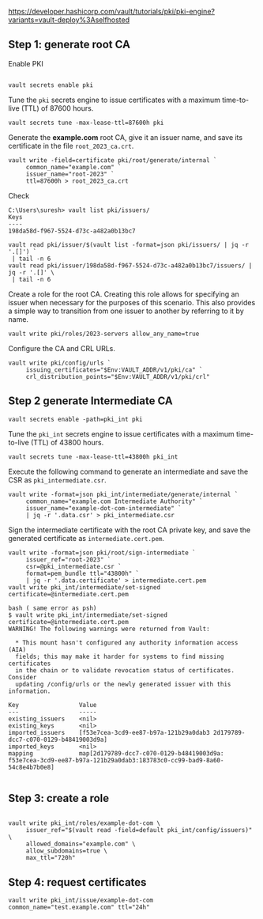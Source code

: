 https://developer.hashicorp.com/vault/tutorials/pki/pki-engine?variants=vault-deploy%3Aselfhosted

##  Step 1: generate root CA
Enable PKI

```

vault secrets enable pki
```



Tune the `pki` secrets engine to issue certificates with a maximum time-to-live (TTL) of 87600 hours.

```
vault secrets tune -max-lease-ttl=87600h pki
```

Generate the **example.com** root CA, give it an issuer name, and save its certificate in the file `root_2023_ca.crt`.

```
vault write -field=certificate pki/root/generate/internal `
     common_name="example.com" `
     issuer_name="root-2023" `
     ttl=87600h > root_2023_ca.crt

```

Check

```
C:\Users\suresh> vault list pki/issuers/
Keys
----
198da58d-f967-5524-d73c-a482a0b13bc7
```

```
vault read pki/issuer/$(vault list -format=json pki/issuers/ | jq -r '.[]') `
 | tail -n 6
vault read pki/issuer/198da58d-f967-5524-d73c-a482a0b13bc7/issuers/ | jq -r '.[]' \
 | tail -n 6

```

Create a role for the root CA. Creating this role allows for specifying  an issuer when necessary for the purposes of this scenario. This also  provides a simple way to transition from one issuer to another by  referring to it by name.

```
vault write pki/roles/2023-servers allow_any_name=true
```

Configure the CA and CRL URLs.

```
vault write pki/config/urls `
     issuing_certificates="$Env:VAULT_ADDR/v1/pki/ca" `
     crl_distribution_points="$Env:VAULT_ADDR/v1/pki/crl"

```



## Step 2 generate Intermediate CA



```
vault secrets enable -path=pki_int pki
```



Tune the `pki_int` secrets engine to issue certificates with a maximum time-to-live (TTL) of 43800 hours.

```
vault secrets tune -max-lease-ttl=43800h pki_int
```



Execute the following command to generate an intermediate and save the CSR as `pki_intermediate.csr`.

```
vault write -format=json pki_int/intermediate/generate/internal `
     common_name="example.com Intermediate Authority" `
     issuer_name="example-dot-com-intermediate" `
     | jq -r '.data.csr' > pki_intermediate.csr

```



Sign the intermediate certificate with the root CA private key, and save the generated certificate as `intermediate.cert.pem`.

```
vault write -format=json pki/root/sign-intermediate `
     issuer_ref="root-2023" `
     csr=@pki_intermediate.csr `
     format=pem_bundle ttl="43800h" `
     | jq -r '.data.certificate' > intermediate.cert.pem
vault write pki_int/intermediate/set-signed certificate=@intermediate.cert.pem
```

```
bash ( same error as psh)
$ vault write pki_int/intermediate/set-signed certificate=@intermediate.cert.pem
WARNING! The following warnings were returned from Vault:

  * This mount hasn't configured any authority information access (AIA)
  fields; this may make it harder for systems to find missing certificates
  in the chain or to validate revocation status of certificates. Consider
  updating /config/urls or the newly generated issuer with this information.

Key                 Value
---                 -----
existing_issuers    <nil>
existing_keys       <nil>
imported_issuers    [f53e7cea-3cd9-ee87-b97a-121b29a0dab3 2d179789-dcc7-c070-0129-b48419003d9a]
imported_keys       <nil>
mapping             map[2d179789-dcc7-c070-0129-b48419003d9a: f53e7cea-3cd9-ee87-b97a-121b29a0dab3:183783c0-cc99-bad9-8a60-54c8e4b7b0e8]


```

## Step 3: create a role

```

vault write pki_int/roles/example-dot-com \
     issuer_ref="$(vault read -field=default pki_int/config/issuers)" \
     allowed_domains="example.com" \
     allow_subdomains=true \
     max_ttl="720h"

```



## Step 4: request certificates

```
vault write pki_int/issue/example-dot-com common_name="test.example.com" ttl="24h"
```

